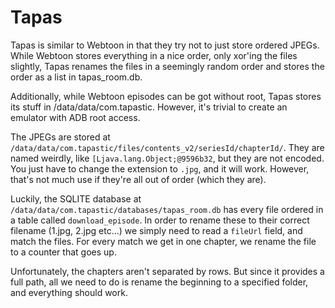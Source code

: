 # Tapas

Tapas is similar to Webtoon in that they try not to just store ordered JPEGs. While Webtoon stores everything in a nice order, only xor'ing the files slightly, Tapas renames the files in a seemingly random order and stores the order as a list in tapas_room.db.

Additionally, while Webtoon episodes can be got without root, Tapas stores its stuff in /data/data/com.tapastic. However, it's trivial to create an emulator with ADB root access.

The JPEGs are stored at `/data/data/com.tapastic/files/contents_v2/seriesId/chapterId/`. They are named weirdly, like `[Ljava.lang.Object;@9596b32`, but they are not encoded. You just have to change the extension to `.jpg`, and it will work. However, that's not much use if they're all out of order (which they are).

Luckily, the SQLITE database at `/data/data/com.tapastic/databases/tapas_room.db` has every file ordered in a table called `download_episode`. In order to rename these to their correct filename (1.jpg, 2.jpg etc...) we simply need to read a `fileUrl` field, and match the files. For every match we get in one chapter, we rename the file to a counter that goes up.

Unfortunately, the chapters aren't separated by rows. But since it provides a full path, all we need to do is rename the beginning to a specified folder, and everything should work.
